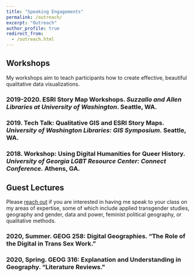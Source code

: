 ```yaml
---
title: "Speaking Engagements"
permalink: /outreach/
excerpt: "Outreach"
author_profile: true
redirect_from:
  - /outreach.html
---
```

## Workshops

My workshops aim to teach participants how to create effective, beautiful qualitative data visualizations.

### 2019-2020. ESRI Story Map Workshops. _Suzzallo and Allen Libraries at University of Washington_. Seattle, WA.
### 2019. Tech Talk: Qualitative GIS and ESRI Story Maps. _University of Washington Libraries: GIS Symposium._ Seattle, WA.
### 2018. Workshop: Using Digital Humanities for Queer History. _University of Georgia LGBT Resource Center: Connect Conference._ Athens, GA.

## Guest Lectures

Please [reach out](/contact) if you are interested in having me speak to your class on my areas of expertise, some of which include applied transgender studies, geography and gender, data and power, feminist political geography, or qualitative methods.

### 2020, Summer. GEOG 258: Digital Geographies. “The Role of the Digital in Trans Sex Work.”
### 2020, Spring. GEOG 316: Explanation and Understanding in Geography. “Literature Reviews."
